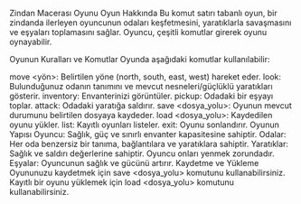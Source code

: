 Zindan Macerası Oyunu
Oyun Hakkında
Bu komut satırı tabanlı oyun, bir zindanda ilerleyen oyuncunun odaları keşfetmesini, yaratıklarla savaşmasını ve eşyaları toplamasını sağlar. Oyuncu, çeşitli komutlar girerek oyunu oynayabilir.

Oyunun Kuralları ve Komutlar
Oyunda aşağıdaki komutlar kullanılabilir:

move <yön>: Belirtilen yöne (north, south, east, west) hareket eder.
look: Bulunduğunuz odanın tanımını ve mevcut nesneleri/güçlüklü yaratıkları gösterir.
inventory: Envanterinizi görüntüler.
pickup: Odadaki bir eşyayı toplar.
attack: Odadaki yaratığa saldırır.
save <dosya_yolu>: Oyunun mevcut durumunu belirtilen dosyaya kaydeder.
load <dosya_yolu>: Kaydedilen oyunu yükler.
list: Kayıtlı oyunları listeler.
exit: Oyunu sonlandırır.
Oyunun Yapısı
Oyuncu: Sağlık, güç ve sınırlı envanter kapasitesine sahiptir.
Odalar: Her oda benzersiz bir tanıma, bağlantılara ve yaratıklara sahiptir.
Yaratıklar: Sağlık ve saldırı değerlerine sahiptir. Oyuncu onları yenmek zorundadır.
Eşyalar: Oyuncunun sağlık ve gücünü artırır.
Kaydetme ve Yükleme
Oyununuzu kaydetmek için save <dosya_yolu> komutunu kullanabilirsiniz.
Kayıtlı bir oyunu yüklemek için load <dosya_yolu> komutunu kullanabilirsiniz.
